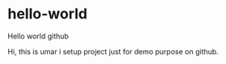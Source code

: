 # hello-world
Hello world github

Hi, this is umar i setup project just for demo purpose on github.



